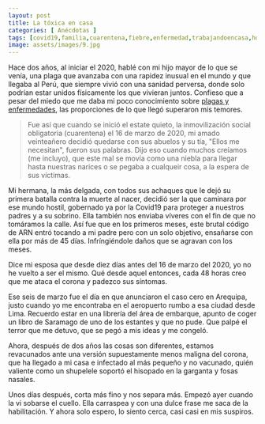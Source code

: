 ```yaml
---
layout: post
title: La tóxica en casa
categories: [ Anécdotas ]
tags: [covid19,familia,cuarentena,fiebre,enfermedad,trabajandoencasa,homeoffice,zoom,newnormal,hernangarciaval]
image: assets/images/9.jpg
---
```


Hace dos años, al iniciar el 2020, hablé con mi hijo mayor de lo que se venía, una plaga que avanzaba con una rapidez inusual en el mundo y que llegaba al Perú, que siempre vivió con una sanidad perversa, donde solo podrían estar unidos físicamente los que vivieran juntos. Confieso que a pesar del miedo que me daba mi poco conocimiento sobre [plagas y enfermedades](https://www.hernangarciaval.com/), las proporciones de lo que llegó superaron mis temores.

> Fue así que cuando se inició el estate quieto, la inmovilización social obligatoria (cuarentena) el 16 de marzo de 2020, mi amado veinteañero decidió quedarse con sus abuelos y su tía, "Ellos me necesitan", fueron sus palabras. Dijo eso cuando muchos creíamos (me incluyo), que este mal se movía como una niebla para llegar hasta nuestras narices o se pegaba a cualqueir cosa, a la espera de sus víctimas.

Mi hermana, la más delgada, con todos sus achaques que le dejó su primera batalla contra la muerte al nacer, decidió ser la que caminara por ese mundo hostil, gobernado ya por la Covid19 para proteger a nuestros padres y a su sobrino. Ella también nos enviaba víveres con el fin de que no tomáramos la calle. Así fue que en los primeros meses, este brutal código de ARN entró tocando a mi padre pero con un solo objetivo, ensañarse con ella por más de 45 días.  Infríngiéndole daños que se agravan con los meses.

Dice mi esposa que desde diez días antes del 16 de marzo del 2020, yo no he vuelto a ser el mismo. Qué desde aquel entonces, cada 48 horas creo que me ataca el corona y padezco sus síntomas.

Ese seis de marzo fue el día en que anunciaron el caso cero en Arequipa, justo cuando yo me encontraba en el aeropuerto rumbo a esa ciudad desde Lima. Recuerdo estar en una librería del área de embarque, apunto de coger un libro de Saramago de uno de los estantes y que no pude. Que palpé el terror que me detuvo, que se pegó a mis ideas y me congeló.

Ahora, después de dos años las cosas son diferentes, estamos revacunados ante una versión supuestamente menos maligna del corona, que ha llegado a mi casa e infectado al más pequeño y no vacunado, quién valiente como un shupelele soportó el hisopado en la garganta y fosas nasales.

Unos días después, corta más fino y nos separa más. Empezó ayer cuando la vi sobarse el cuello. Ella carraspea y con una dulce frase me saca de la habilitación. Y ahora solo espero, lo siento cerca, casi casi en mis suspiros.
